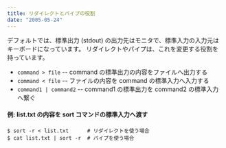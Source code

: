 ```yaml
---
title: リダイレクトとパイプの役割
date: "2005-05-24"
---
```


デフォルトでは、標準出力 (stdout) の出力先はモニタで、標準入力の入力元はキーボードになっています。
リダイレクトやパイプは、これを変更する役割を持っています。

* `command > file` -- command の標準出力の内容をファイルへ出力する
* `command < file` -- ファイルの内容を command の標準入力へ入力する
* `command1 | command2` -- command1 の標準出力を command2 の標準入力へ繋ぐ

#### 例: list.txt の内容を sort コマンドの標準入力へ渡す

```
$ sort -r < list.txt      # リダイレクトを使う場合
$ cat list.txt | sort -r  # パイプを使う場合
```

